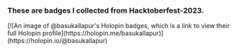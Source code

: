 <h3> These are badges I collected from Hacktoberfest-2023. </h3>
[![An image of @basukallapur's Holopin badges, which is a link to view their full Holopin profile](https://holopin.me/basukallapur)](https://holopin.io/@basukallapur)

